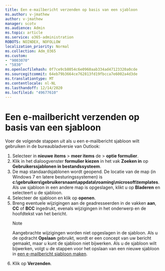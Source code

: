 ```yaml
---
title: Een e-mailbericht verzenden op basis van een sjabloon
ms.author: v-jmathew
author: v-jmathew
manager: scotv
ms.audience: Admin
ms.topic: article
ms.service: o365-administration
ROBOTS: NOINDEX, NOFOLLOW
localization_priority: Normal
ms.collection: Adm_O365
ms.custom:
- "9003070"
- "5830"
ms.openlocfilehash: 0f7ce9cb8054c6e0960aab334ad47123320a0cde
ms.sourcegitcommit: 64eb79b3664ce762813fd19fbcca7e6002a4d3de
ms.translationtype: MT
ms.contentlocale: nl-NL
ms.lasthandoff: 12/14/2020
ms.locfileid: "49677610"
---
```

# <a name="send-an-email-message-based-on-a-template"></a>Een e-mailbericht verzenden op basis van een sjabloon

Voer de volgende stappen uit als u een e-mailbericht sjabloon wilt gebruiken in de bureaubladversie van Outlook:

1. Selecteer in **nieuwe items**  >  **meer items** de  >  **optie formulier**.
2. Klik in het dialoogvenster **formulier kiezen** in het vak **Zoeken in** op **Gebruikerssjablonen in bestandssysteem**.
3. De map standaardsjablonen wordt geopend. De locatie van de map (in Windows 7 en latere besturingssystemen) is **c:\gebruikers\gebruikersnaam\appdata\roaming\microsoft\templates**. Als uw sjabloon in een andere map is opgeslagen, klikt u op **Bladeren** en selecteert u de sjabloon.
4. Selecteer de sjabloon en klik op **openen**.
5. Breng eventuele wijzigingen aan de geadresseerden in de vakken **aan**, **CC** of **BCC** ingedrukt, evenals wijzigingen in het onderwerp en de hoofdtekst van het bericht.
    > [!NOTE]
    > Aangebrachte wijzigingen worden niet opgeslagen in de sjabloon. Als u de opdracht **Opslaan** gebruikt, wordt er een concept van uw bericht gemaakt, maar u kunt de sjabloon niet bijwerken. Als u de sjabloon wilt bijwerken, volgt u de stappen voor het opslaan van een nieuwe sjabloon in [een e-mailbericht sjabloon maken](https://support.microsoft.com/office/create-an-email-message-template-43ec7142-4dd0-4351-8727-bd0977b6b2d1).
6. Klik op **Verzenden**.
